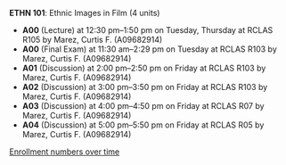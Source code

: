 **ETHN 101**: Ethnic Images in Film (4 units)

- **A00** (Lecture) at 12:30 pm–1:50 pm on Tuesday, Thursday at RCLAS R105 by Marez, Curtis F. (A09682914)
- **A00** (Final Exam) at 11:30 am–2:29 pm on Tuesday at RCLAS R103 by Marez, Curtis F. (A09682914)
- **A01** (Discussion) at 2:00 pm–2:50 pm on Friday at RCLAS R103 by Marez, Curtis F. (A09682914)
- **A02** (Discussion) at 3:00 pm–3:50 pm on Friday at RCLAS R103 by Marez, Curtis F. (A09682914)
- **A03** (Discussion) at 4:00 pm–4:50 pm on Friday at RCLAS R07 by Marez, Curtis F. (A09682914)
- **A04** (Discussion) at 5:00 pm–5:50 pm on Friday at RCLAS R05 by Marez, Curtis F. (A09682914)

[Enrollment numbers over time](./ETHN101.tsv)
